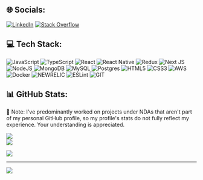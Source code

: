 ## 🌐 Socials:
[![LinkedIn](https://img.shields.io/badge/LinkedIn-%230077B5.svg?logo=linkedin&logoColor=white)](https://linkedin.com/in/rahul-saini-profile) [![Stack Overflow](https://img.shields.io/badge/-Stackoverflow-FE7A16?logo=stack-overflow&logoColor=white)](https://stackoverflow.com/users/10016806) 

## 💻 Tech Stack:
![JavaScript](https://img.shields.io/badge/javascript-%23323330.svg?style=for-the-badge&logo=javascript&logoColor=%23F7DF1E) ![TypeScript](https://img.shields.io/badge/typescript-%23007ACC.svg?style=for-the-badge&logo=typescript&logoColor=white) ![React](https://img.shields.io/badge/react-%2320232a.svg?style=for-the-badge&logo=react&logoColor=%2361DAFB) ![React Native](https://img.shields.io/badge/react_native-%2320232a.svg?style=for-the-badge&logo=react&logoColor=%2361DAFB) ![Redux](https://img.shields.io/badge/redux-%23593d88.svg?style=for-the-badge&logo=redux&logoColor=white) ![Next JS](https://img.shields.io/badge/Next-black?style=for-the-badge&logo=next.js&logoColor=white) ![NodeJS](https://img.shields.io/badge/node.js-6DA55F?style=for-the-badge&logo=node.js&logoColor=white) ![MongoDB](https://img.shields.io/badge/MongoDB-%234ea94b.svg?style=for-the-badge&logo=mongodb&logoColor=white) ![MySQL](https://img.shields.io/badge/mysql-%2300000f.svg?style=for-the-badge&logo=mysql&logoColor=white) ![Postgres](https://img.shields.io/badge/postgres-%23316192.svg?style=for-the-badge&logo=postgresql&logoColor=white)  ![HTML5](https://img.shields.io/badge/html5-%23E34F26.svg?style=for-the-badge&logo=html5&logoColor=white)  ![CSS3](https://img.shields.io/badge/css3-%231572B6.svg?style=for-the-badge&logo=css3&logoColor=white) ![AWS](https://img.shields.io/badge/AWS-%23FF9900.svg?style=for-the-badge&logo=amazon-aws&logoColor=white)  ![Docker](https://img.shields.io/badge/docker-%230db7ed.svg?style=for-the-badge&logo=docker&logoColor=white) ![NEWRELIC](https://img.shields.io/badge/newrelic-1CE783.svg?style=for-the-badge&logo=newrelic&logoColor=white&color=%231CE783) ![ESLint](https://img.shields.io/badge/ESLint-4B3263?style=for-the-badge&logo=eslint&logoColor=white) ![GIT](https://img.shields.io/badge/Git-fc6d26?style=for-the-badge&logo=git&logoColor=white)
## 📊 GitHub Stats:

 📝 Note: I've predominantly worked on projects under NDAs that aren't part of my personal GitHub profile, so my profile's stats do not fully reflect my experience. Your understanding is appreciated.
<!-- ![](https://github-readme-stats.vercel.app/api?username=CodeByRahulSaini&theme=dark&hide_border=false&include_all_commits=true&count_private=true)<br/> -->
![](https://github-readme-streak-stats.herokuapp.com/?user=CodeByRahulSaini&theme=dark&hide_border=false)<br/>
![](https://github-readme-stats.vercel.app/api/top-langs/?username=CodeByRahulSaini&theme=dark&hide_border=false&include_all_commits=true&count_private=true&layout=compact)
<!-- 
## 🏆 GitHub Trophies
![](https://github-profile-trophy.vercel.app/?username=CodeByRahulSaini&theme=radical&no-frame=false&no-bg=true&margin-w=4)
 -->

![](https://quotes-github-readme.vercel.app/api?type=horizontal&theme=radical)

---
[![](https://visitcount.itsvg.in/api?id=CodeByRahulSaini&icon=0&color=0)](https://visitcount.itsvg.in)

<!-- Proudly created with GPRM ( https://gprm.itsvg.in ) -->
